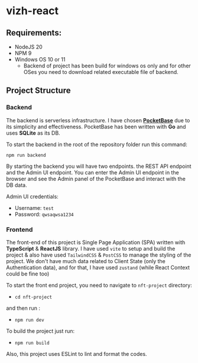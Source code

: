 # vizh-react


## Requirements:
- NodeJS 20
- NPM 9
- Windows OS 10 or 11
  - Backend of project has been build for windows os only and for other OSes you need to download related executable file of backend.


## Project Structure

### Backend

The backend is serverless infrastructure. I have chosen [**PocketBase**](https://pocketbase.io/) due to its simplicity and effectiveness. PocketBase has been written with **Go** and uses **SQLite** as its DB.

To start the backend in the root of the repository folder run this command:

`npm run backend`

By starting the backend you will have two endpoints. the REST API endpoint and the Admin UI endpoint. You can enter the Admin UI endpoint in the browser and see the Admin panel of the PocketBase and interact with the DB data.

Admin UI credentials:
- Username: `test`
- Password: `qwsaqwsa1234`


### Frontend

The front-end of this project is Single Page Application (SPA) written with **TypeScript** & **ReactJS** library. I have used `vite` to setup and build the project & also have used `TailwindCSS` & `PostCSS` to manage the styling of the project. We don't have much data related to Client State (only the Authentication data), and for that, I have used `zustand` (while React Context could be fine too)

To start the front end project, you need to navigate to `nft-project` directory:
- `cd nft-project`

and then run :
- `npm run dev`

To build the project just run:
- `npm run build`

Also, this project uses ESLint to lint and format the codes.
